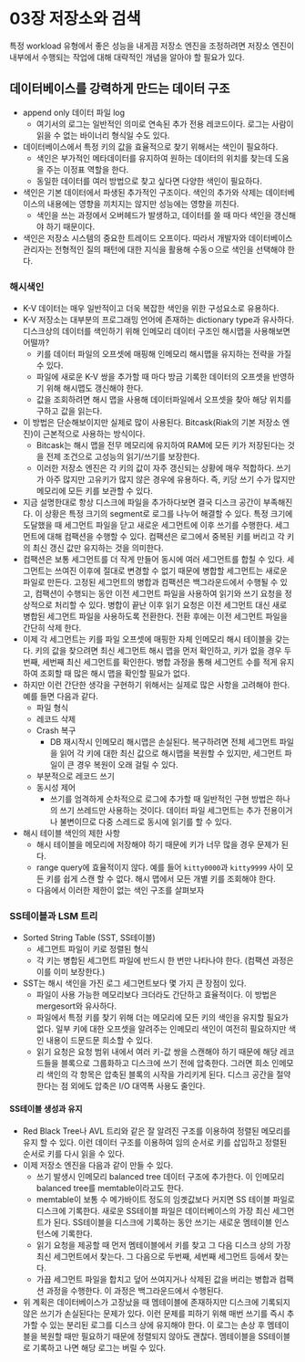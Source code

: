 # 03장 저장소와 검색

특정 workload 유형에서 좋은 성능을 내게끔 저장소 엔진을 조정하려면 저장소 엔진이 내부에서 수행되는 작업에 대해 대략적인 개념을 알아야 할 필요가 있다.

## 데이터베이스를 강력하게 만드는 데이터 구조

- append only 데이터 파일 log
  - 여기서의 로그는 일반적인 의미로 연속된 추가 전용 레코드이다. 로그는 사람이 읽을 수 없는 바이너리 형식일 수도 있다.
- 데이터베이스에서 특정 키의 값을 효율적으로 찾기 위해서는 색인이 필요하다.
  - 색인은 부가적인 메타데이터를 유지하여 원하는 데이터의 위치를 찾는데 도움을 주는 이정표 역할을 한다.
  - 동일한 데이터를 여러 방법으로 찾고 싶다면 다양한 색인이 필요하다.
- 색인은 기본 데이터에서 파생된 추가적인 구조이다. 색인의 추가와 삭제는 데이터베이스의 내용에는 영향을 끼치지는 않지만 성능에는 영향을 끼친다.
  - 색인을 쓰는 과정에서 오버헤드가 발생하고, 데이터를 쓸 때 마다 색인을 갱신해야 하기 때문이다.
- 색인은 저장소 시스템의 중요한 트레이드 오프이다. 따라서 개발자와 데이터베이스 관리자는 전형적인 질의 패턴에 대한 지식을 활용해 수동ㅇ으로 색인을 선택해야 한다.

### 해시색인

- K-V 데이터는 매우 일반적이고 더욱 복잡한 색인을 위한 구성요소로 유용하다.
- K-V 저장소는 대부분의 프로그래밍 언어에 존재하는 dictionary type과 유사하다. 디스크상의 데이터를 색인하기 위해 인메모리 데이터 구조인 해시맵을 사용해보면 어떨까?
  - 키를 데이터 파일의 오프셋에 매핑해 인메모리 해시맵을 유지하는 전략을 가질 수 있다. 
  - 파일에 새로운 K-V 쌍을 추가할 때 마다 방금 기록한 데이터의 오프셋을 반영하기 위해 해시맵도 갱신해야 한다. 
  - 값을 조회하려면 해시 맵을 사용해 데이터파일에서 오프셋을 찾아 해당 위치를 구하고 값을 읽는다.
- 이 방법은 단순해보이지만 실제로 많이 사용된다. Bitcask(Riak의 기본 저장소 엔진)이 근본적으로 사용하는 방식이다. 
  - Bitcask는 해시 맵을 전무 메모리에 유지하여 RAM에 모든 키가 저장된다는 것을 전제 조건으로 고성능의 읽기/쓰기를 보장한다. 
  - 이러한 저장소 엔진은 각 키의 값이 자주 갱신되는 상황에 매우 적합하다. 쓰기가 아주 많지만 고유키가 많지 않은 경우에 유용하다. 즉, 키당 쓰기 수가 많지만 메모리에 모든 키를 보관할 수 있다.
- 지금 설명한대로 항상 디스크에 파일을 추가하다보면 결국 디스크 공간이 부족해진다. 이 상황은 특정 크기의 segment로 로그를 나누어 해결할 수 있다. 특정 크기에 도달했을 때 세그먼트 파일을 닫고 새로운 세그먼트에 이후 쓰기를 수행한다. 세그먼트에 대해 컴팩션을 수행할 수 있다. 컴팩션은 로그에서 중복된 키를 버리고 각 키의 최신 갱신 값만 유지하는 것을 의미한다.
- 컴팩션은 보통 세그먼트를 더 작게 만들어 동시에 여러 세그먼트를 합칠 수 있다. 세그먼트는 쓰여진 이후에 절대로 변경할 수 없기 때문에 병합할 세그먼트는 새로운 파일로 만든다. 고정된 세그먼트의 병합과 컴팩션은 백그라운드에서 수행될 수 있고, 컴팩션이 수행되는 동안 이전 세그먼트 파일을 사용하여 읽기와 쓰기 요청을 정상적으로 처리할 수 있다. 병합이 끝난 이후 읽기 요청은 이전 세그먼트 대신 새로 병합된 세그먼트 파일을 사용하도록 전환한다. 전환 후에는 이전 세그먼트 파일을 간단히 삭제 한다.
- 이제 각 세그먼트는 키를 파일 오프셋에 매핑한 자체 인메모리 해시 테이블을 갖는다. 키의 값을 찾으려면 최신 세그먼트 해시 맵을 먼저 확인하고, 키가 없을 경우 두 번째, 세번째 최신 세그먼트를 확인한다. 병합 과정을 통해 세그먼트 수를 적게 유지하여 조회할 때 많은 해시 맵을 확인할 필요가 없다.
- 하지만 이런 간단한 생각을 구현하기 위해서는 실제로 많은 사항을 고려해야 한다. 예를 들면 다음과 같다.
  - 파일 형식
  - 레코드 삭제
  - Crash 복구
    - DB 재시작시 인메모리 해시맵은 손실된다. 복구하려면 전체 세그먼트 파일을 읽어 각 키에 대한 최신 값으로 해시맵을 복원할 수 있지만, 세그먼트 파일이 큰 경우 복원이 오래 걸릴 수 있다.
  - 부분적으로 레코드 쓰기
  - 동시성 제어
    - 쓰기를 엄격하게 순차적으로 로그에 추가할 때 일반적인 구현 방법은 하나의 쓰기 쓰레드만 사용하는 것이다. 데이터 파일 세그먼트는 추가 전용이거나 불변이므로 다중 스레드로 동시에 읽기를 할 수 있다.
- 해시 테이블 색인의 제한 사항
  - 해시 테이블을 메모리에 저장해야 하기 때문에 키가 너무 많을 경우 문제가 된다.
  - range query에 효율적이지 않다. 예를 들어 `kitty0000`과 `kitty9999`  사이 모든 키를 쉽게 스캔 할 수 없다. 해시 맵에서 모든 개별 키를 조회해야 한다.
  - 다음에서 이러한 제한이 없는 색인 구조를 살펴보자

### SS테이블과 LSM 트리

- Sorted String Table (SST, SS테이블)
  - 세그먼트 파일이 키로 정렬된 형식
  - 각 키는 병합된 세그먼트 파일에 반드시 한 번만 나타나야 한다. (컴팩션 과정은 이를 이미 보장한다.)
- SST는 해시 색인을 가진 로그 세그먼트보다 몇 가지 큰 장점이 있다.
  - 파일이 사용 가능한 메모리보다 크더라도 간단하고 효율적이다. 이 방법은 mergesort와 유사하다.
  - 파일에서 특정 키를 찾기 위해 더는 메모리에 모든 키의 색인을 유지할 필요가 없다. 일부 키에 대한 오프셋을 알려주는 인메모리 색인이 여전히 필요하지만 색인 내용이 드문드문 희소할 수 있다.
  - 읽기 요청은 요청 범위 내에서 여러 키-값 쌍을 스캔해야 하기 때문에 해당 레코드들을 블록으로 그룹화하고 디스크에 쓰기 전에 압축한다. 그러면 희소 인메모리 색인의 각 항목은 압축된 블록의 시작을 가리키게 된다. 디스크 공간을 절약한다는 점 외에도 압축은 I/O 대역폭 사용도 줄인다.

#### SS테이블 생성과 유지

- Red Black Tree나 AVL 트리와 같은 잘 알려진 구조를 이용하여 정렬된 메모리를 유지 할 수 있다. 이런 데이터 구조를 이용하여 임의 순서로 키를 삽입하고 정렬된 순서로 키를 다시 읽을 수 있다.
- 이제 저장소 엔진을 다음과 같이 만들 수 있다.
  - 쓰기 발생시 인메모리 balanced tree 데이터 구조에 추가한다. 이 인메모리 balanced tree를 memtable이라고도 한다.
  - memtable이 보통 수 메가바이트 정도의 임곗값보다 커지면 SS 테이블 파일로 디스크에 기록한다. 새로운 SS테이블 파일은 데이터베이스의 가장 최신 세그먼트가 된다. SS테이블을 디스크에 기록하는 동안 쓰기는 새로운 멤테이블 인스턴스에 기록한다.
  - 읽기 요청을 제공할 때 먼저 멤테이블에서 키를 찾고 그 다음 디스크 상의 가장 최신 세그먼트에서 찾는다. 그 다음으로 두번째, 세번째 세그먼트 등에서 찾는다.
  - 가끕 세그먼트 파일을 합치고 덮어 쓰여지거나 삭제된 값을 버리는 병합과 컴팩션 과정을 수행한다. 이 과정은 백그라운드에서 수행된다.
- 위 계획은 데이터베이스가 고장났을 때 멤테이블에 존재하지만 디스크에 기록되지 않은 쓰기가 손실된다는 문제가 있다. 이런 문제를 피하기 위해 매번 쓰기를 즉시 추가할 수 있는 분리된 로그를 디스크 상에 유지해야 한다. 이 로그는 손상 후 멤테이블을 복원할 때만 필요하기 때문에 정렬되지 않아도 괜찮다. 멤테이블을 SS테이블로 기록하고 나면 해당 로그는 버릴 수 있다.

